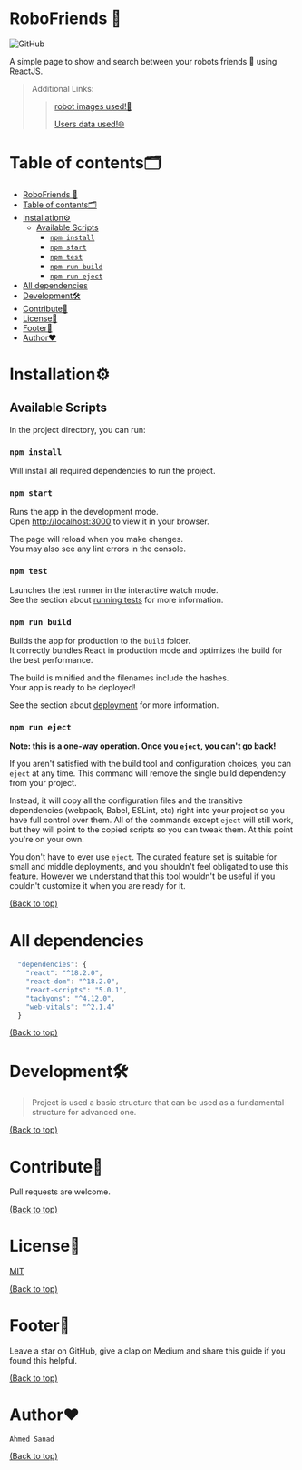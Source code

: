 # RoboFriends 👾

![GitHub](https://img.shields.io/github/license/ahmedsanad88/TechHome-landing-page)

A simple page to show and search between your robots friends 👾 using ReactJS.

> Additional Links:
>
> > [robot images used!👾](https://robohash.org)
> >
> > [Users data used!🌐](https://jsonplaceholder.typicode.com)

# Table of contents🗂

- [RoboFriends 👾](#robofriends-)
- [Table of contents🗂](#table-of-contents)
- [Installation⚙️](#installation️)
  - [Available Scripts](#available-scripts)
    - [`npm install`](#npm-install)
    - [`npm start`](#npm-start)
    - [`npm test`](#npm-test)
    - [`npm run build`](#npm-run-build)
    - [`npm run eject`](#npm-run-eject)
- [All dependencies](#all-dependencies)
- [Development🛠](#development)
- [Contribute🤝](#contribute)
- [License🧾](#license)
- [Footer💐](#footer)
- [Author❤️](#author️)

# Installation⚙️

## Available Scripts

In the project directory, you can run:

### `npm install`

Will install all required dependencies to run the project.

### `npm start`

Runs the app in the development mode.\
Open [http://localhost:3000](http://localhost:3000) to view it in your browser.

The page will reload when you make changes.\
You may also see any lint errors in the console.

### `npm test`

Launches the test runner in the interactive watch mode.\
See the section about [running tests](https://facebook.github.io/create-react-app/docs/running-tests) for more information.

### `npm run build`

Builds the app for production to the `build` folder.\
It correctly bundles React in production mode and optimizes the build for the best performance.

The build is minified and the filenames include the hashes.\
Your app is ready to be deployed!

See the section about [deployment](https://facebook.github.io/create-react-app/docs/deployment) for more information.

### `npm run eject`

**Note: this is a one-way operation. Once you `eject`, you can't go back!**

If you aren't satisfied with the build tool and configuration choices, you can `eject` at any time. This command will remove the single build dependency from your project.

Instead, it will copy all the configuration files and the transitive dependencies (webpack, Babel, ESLint, etc) right into your project so you have full control over them. All of the commands except `eject` will still work, but they will point to the copied scripts so you can tweak them. At this point you're on your own.

You don't have to ever use `eject`. The curated feature set is suitable for small and middle deployments, and you shouldn't feel obligated to use this feature. However we understand that this tool wouldn't be useful if you couldn't customize it when you are ready for it.

[(Back to top)](#table-of-contents)

# All dependencies

```javascript
  "dependencies": {
    "react": "^18.2.0",
    "react-dom": "^18.2.0",
    "react-scripts": "5.0.1",
    "tachyons": "^4.12.0",
    "web-vitals": "^2.1.4"
  }
```

[(Back to top)](#table-of-contents)

# Development🛠

> Project is used a basic structure that can be used as a fundamental structure for advanced one.

[(Back to top)](#table-of-contents)

# Contribute🤝

Pull requests are welcome.

[(Back to top)](#table-of-contents)

# License🧾

[MIT](https://choosealicense.com/licenses/mit/)

[(Back to top)](#table-of-contents)

# Footer💐

Leave a star on GitHub, give a clap on Medium and share this guide if you found this helpful.

[(Back to top)](#table-of-contents)

# Author❤️

`Ahmed Sanad`

[(Back to top)](#table-of-contents)
